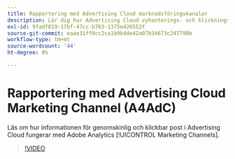 ```yaml
---
title: Rapportering med Advertising Cloud marknadsföringskanaler
description: Lär dig hur Advertising Cloud vyhanterings- och klickningsdata fungerar med Adobe Analytics Marketing Channel.
exl-id: 9fadf819-17bf-47cc-b763-1375e426552f
source-git-commit: eaae31ff9cc2ca1b9b4de42a07b34673c247799b
workflow-type: tm+mt
source-wordcount: '44'
ht-degree: 0%

---
```


# Rapportering med Advertising Cloud Marketing Channel (A4AdC)

Läs om hur informationen för genomskinlig och klickbar post i Advertising Cloud fungerar med Adobe Analytics [!UICONTROL Marketing Channels].

>[!VIDEO](https://video.tv.adobe.com/v/33502)
